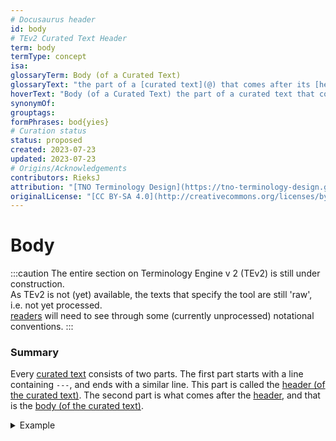 ```yaml
---
# Docusaurus header
id: body
# TEv2 Curated Text Header
term: body
termType: concept
isa:
glossaryTerm: Body (of a Curated Text)
glossaryText: "the part of a [curated text](@) that comes after its [header](@), i.e. behind the so-called 'front-matter'."
hoverText: "Body (of a Curated Text) the part of a curated text that comes after its its header (also called the 'front-matter')."
synonymOf:
grouptags:
formPhrases: bod{yies}
# Curation status
status: proposed
created: 2023-07-23
updated: 2023-07-23
# Origins/Acknowledgements
contributors: RieksJ
attribution: "[TNO Terminology Design](https://tno-terminology-design.github.io/tev2-specifications/docs)"
originalLicense: "[CC BY-SA 4.0](http://creativecommons.org/licenses/by-sa/4.0/?ref=chooser-v1)"
---
```


# Body

:::caution
The entire section on Terminology Engine v 2 (TEv2) is still under construction.<br/>
As TEv2 is not (yet) available, the texts that specify the tool are still 'raw', i.e. not yet processed.<br/>[readers](@) will need to see through some (currently unprocessed) notational conventions.
:::

### Summary

Every [curated text](@) consists of two parts. The first part starts with a line containing `---`, and ends with a similar line. This part is called the [header (of the curated text)](header@). The second part is what comes after the [header](@), and that is the [body (of the curated text)](body@). 

<details>
  <summary>Example</summary>
  <div>

~~~ yaml
---
# here is where the header-stuff of the curated text goes.
# the body of the curated text starts below the next line.
---

# Curated Text
A curated text starts with three dashes `---`.
This indicates the start of its (YAML) header.
Typically, the header consists of a sequence of key-value pairs.
The header is terminated with onother three dashes and a new line.

The body of the curated text starts behind the header block.
It is typically markdown, but other constructs may be inserted
that contribute to the rendering of these texts in a (static) website.
An example of this is [MDX](https://mdxjs.com/).
A discussion on these other constructs is outside the scope of this document.
~~~

  </div>
</details>

